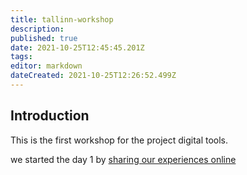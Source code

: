 ```yaml
---
title: tallinn-workshop
description: 
published: true
date: 2021-10-25T12:45:45.201Z
tags: 
editor: markdown
dateCreated: 2021-10-25T12:26:52.499Z
---
```


## Introduction
This is the first workshop for the project digital tools.

we started the day 1 by [sharing our experiences online](/en/tallinn-workshop/sharing-experiences)